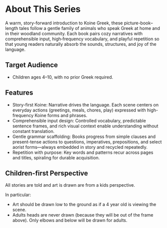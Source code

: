 # About This Series

A warm, story-forward introduction to Koine Greek, these picture-book–length tales follow a gentle family of animals who speak Greek at home and in their woodland community. Each book pairs cozy narratives with comprehensible input, high‑frequency vocabulary, and playful repetition so that young readers naturally absorb the sounds, structures, and joy of the language.

## Target Audience

- Children ages 4–10, with no prior Greek required.

## Features

- Story-first Koine: Narrative drives the language. Each scene centers on everyday actions (greetings, meals, chores, play) expressed with high-frequency Koine forms and phrases.
- Comprehensible input design: Controlled vocabulary, predictable sentence frames, and rich visual context enable understanding without constant translation.
- Gentle grammar scaffolding: Books progress from simple clauses and present-tense actions to questions, imperatives, prepositions, and select aorist forms—always embedded in story and recycled repeatedly.
- Repetition with purpose: Key words and patterns recur across pages and titles, spiraling for durable acquisition.

## Children-first Perspective

All stories are told and art is drawn are from a kids perspective.

In particular:
- Art should be drawn low to the ground as if a 4 year old is viewing the scene.
- Adults heads are never drawn (because they will be out of the frame above).  Only elbows and below will be drawn for adults.
